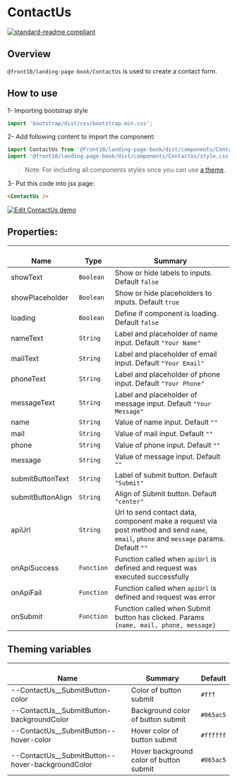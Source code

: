 # ContactUs

[![standard-readme compliant](https://img.shields.io/badge/standard--readme-OK-green.svg?style=flat-square)](https://github.com/RichardLitt/standard-readme)

## Overview

`@front10/landing-page-book/ContactUs` is used to create a contact form.

## How to use

1- Importing bootstrap style

```js
import 'bootstrap/dist/css/bootstrap.min.css';
```

2- Add following content to import the component:

```js
import ContactUs from '@front10/landing-page-book/dist/components/ContactUs';
import '@front10/landing-page-book/dist/components/ContactUs/style.css';
```

> Note: For including all components styles once you can use [a theme](https://github.com/front10/landing-page-book/wiki/Theming).

3- Put this code into jsx page:

```html
<ContactUs />
```

[![Edit ContactUs demo](https://codesandbox.io/static/img/play-codesandbox.svg)](https://codesandbox.io/s/w0z992nv5w)

## Properties:

| </br>Name         | </br>Type  | </br>Summary                                                                                                                            |
| ----------------- | ---------- | --------------------------------------------------------------------------------------------------------------------------------------- |
| showText          | `Boolean`  | Show or hide labels to inputs. Default `false`                                                                                          |
| showPlaceholder   | `Boolean`  | Show or hide placeholders to inputs. Default `true`                                                                                     |
| loading           | `Boolean`  | Define if component is loading. Default `false`                                                                                         |
| nameText          | `String`   | Label and placeholder of name input. Default `"Your Name"`                                                                              |
| mailText          | `String`   | Label and placeholder of email input. Default `"Your Email"`                                                                            |
| phoneText         | `String`   | Label and placeholder of phone input. Default `"Your Phone"`                                                                            |
| messageText       | `String`   | Label and placeholder of message input. Default `"Your Message"`                                                                        |
| name              | `String`   | Value of name input. Default `""`                                                                                                       |
| mail              | `String`   | Value of mail input. Default `""`                                                                                                       |
| phone             | `String`   | Value of phone input. Default `""`                                                                                                      |
| message           | `String`   | Value of message input. Default `""`                                                                                                    |
| submitButtonText  | `String`   | Label of submit button. Default `"Submit"`                                                                                              |
| submitButtonAlign | `String`   | Align of Submit button. Default `"center"`                                                                                              |
| apiUrl            | `String`   | Url to send contact data, component make a request via post method and send `name`, `email`, `phone` and `message` params. Default `""` |
| onApiSuccess      | `Function` | Function called when `apiUrl` is defined and request was executed successfully                                                          |
| onApiFail         | `Function` | Function called when `apiUrl` is defined and request was error                                                                          |
| onSubmit          | `Function` | Function called when Submit button has clicked. Params `{name, mail, phone, message}`                                                   |

## Theming variables

| </br>Name                                          | </br>Summary                            | </br>Default |
| -------------------------------------------------- | --------------------------------------- | ------------ |
| --ContactUs\_\_SubmitButton-color                  | Color of button submit                  | `#fff`       |
| --ContactUs\_\_SubmitButton-backgroundColor        | Background color of button submit       | `#065ac5`    |
| --ContactUs\_\_SubmitButton--hover-color           | Hover color of button submit            | `#ffffff`    |
| --ContactUs\_\_SubmitButton--hover-backgroundColor | Hover background color of button submit | `#065ac5`    |
